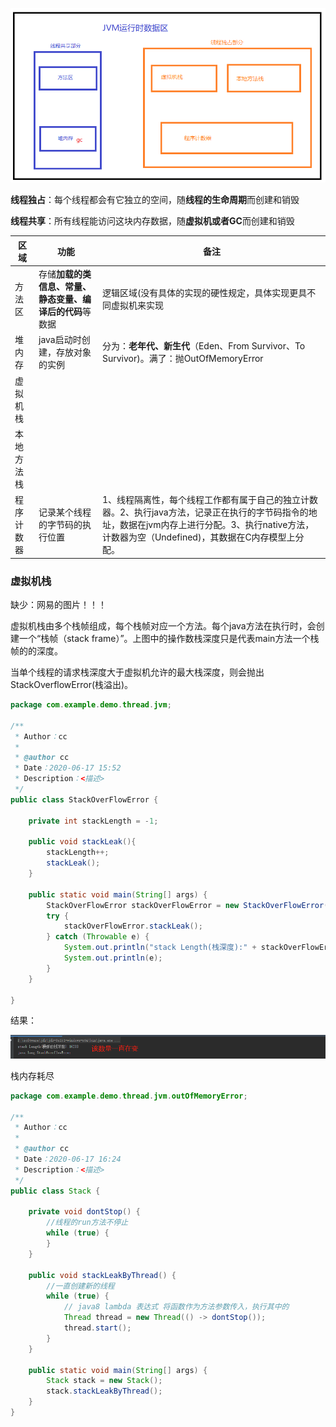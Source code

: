 ![QQ截图20200616220849](线程.assets/QQ截图20200616220849.png)

**线程独占**：每个线程都会有它独立的空间，随**线程的生命周期**而创建和销毁

**线程共享**：所有线程能访问这块内存数据，随**虚拟机或者GC**而创建和销毁



| 区域       | 功能                                                     | 备注                                                         |
| ---------- | -------------------------------------------------------- | ------------------------------------------------------------ |
| 方法区     | 存储**加载的类信息、常量、静态变量、编译后的代码**等数据 | 逻辑区域(没有具体的实现的硬性规定，具体实现更具不同虚拟机来实现 |
| 堆内存     | java启动时创建，存放对象的实例                           | 分为：**老年代、新生代**（Eden、From Survivor、To Survivor)。满了：抛OutOfMemoryError |
| 虚拟机栈   |                                                          |                                                              |
| 本地方法栈 |                                                          |                                                              |
| 程序计数器 | 记录某个线程的字节码的执行位置                           | 1、线程隔离性，每个线程工作都有属于自己的独立计数器。2、执行java方法，记录正在执行的字节码指令的地址，数据在jvm内存上进行分配。3、执行native方法，计数器为空（Undefined)，其数据在C内存模型上分配。 |

### 虚拟机栈

缺少：网易的图片！！！

虚拟机栈由多个栈帧组成，每个栈帧对应一个方法。每个java方法在执行时，会创建一个“栈帧（stack frame）”。上图中的操作数栈深度只是代表main方法一个栈帧的的深度。

当单个线程的请求栈深度大于虚拟机允许的最大栈深度，则会抛出StackOverflowError(栈溢出)。

````java
package com.example.demo.thread.jvm;

/**
 * Author：cc
 *
 * @author cc
 * Date：2020-06-17 15:52
 * Description：<描述>
 */
public class StackOverFlowError {

    private int stackLength = -1;

    public void stackLeak(){
        stackLength++;
        stackLeak();
    }

    public static void main(String[] args) {
        StackOverFlowError stackOverFlowError = new StackOverFlowError();
        try {
            stackOverFlowError.stackLeak();
        } catch (Throwable e) {
            System.out.println("stack Length(栈深度):" + stackOverFlowError.stackLength);
            System.out.println(e);
        }
    }

}

````

结果：

![微信截图_20200617162053](线程.assets/微信截图_20200617162053.png)



栈内存耗尽

````java
package com.example.demo.thread.jvm.outOfMemoryError;

/**
 * Author：cc
 *
 * @author cc
 * Date：2020-06-17 16:24
 * Description：<描述>
 */
public class Stack {

    private void dontStop() {
        //线程的run方法不停止
        while (true) {
        }
    }

    public void stackLeakByThread() {
        //一直创建新的线程
        while (true) {
            // java8 lambda 表达式 将函数作为方法参数传入，执行其中的
            Thread thread = new Thread(() -> dontStop());
            thread.start();
        }
    }

    public static void main(String[] args) {
        Stack stack = new Stack();
        stack.stackLeakByThread();
    }
}

````



